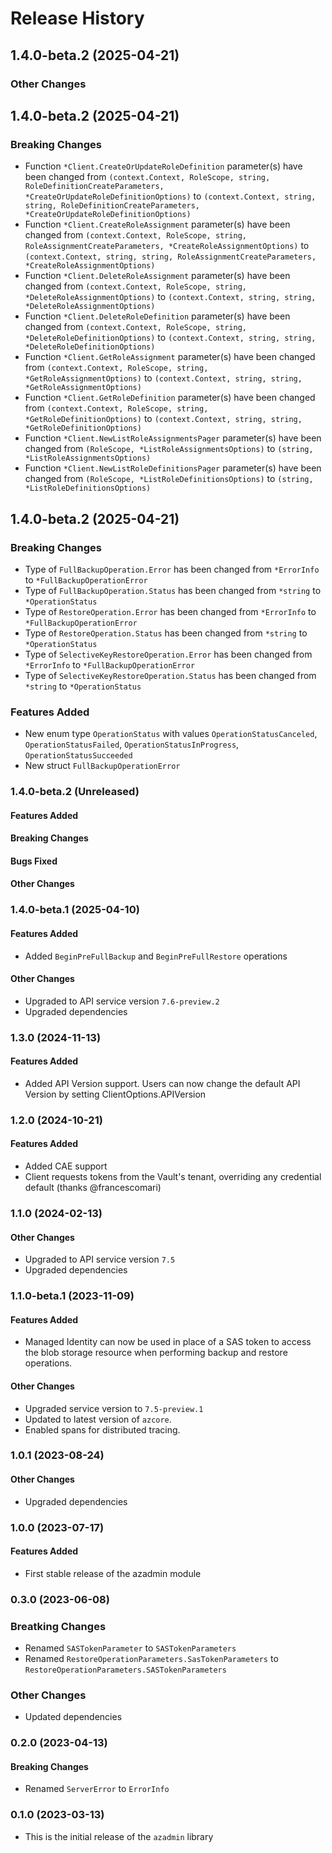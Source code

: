 # Release History

## 1.4.0-beta.2 (2025-04-21)
### Other Changes


## 1.4.0-beta.2 (2025-04-21)
### Breaking Changes

- Function `*Client.CreateOrUpdateRoleDefinition` parameter(s) have been changed from `(context.Context, RoleScope, string, RoleDefinitionCreateParameters, *CreateOrUpdateRoleDefinitionOptions)` to `(context.Context, string, string, RoleDefinitionCreateParameters, *CreateOrUpdateRoleDefinitionOptions)`
- Function `*Client.CreateRoleAssignment` parameter(s) have been changed from `(context.Context, RoleScope, string, RoleAssignmentCreateParameters, *CreateRoleAssignmentOptions)` to `(context.Context, string, string, RoleAssignmentCreateParameters, *CreateRoleAssignmentOptions)`
- Function `*Client.DeleteRoleAssignment` parameter(s) have been changed from `(context.Context, RoleScope, string, *DeleteRoleAssignmentOptions)` to `(context.Context, string, string, *DeleteRoleAssignmentOptions)`
- Function `*Client.DeleteRoleDefinition` parameter(s) have been changed from `(context.Context, RoleScope, string, *DeleteRoleDefinitionOptions)` to `(context.Context, string, string, *DeleteRoleDefinitionOptions)`
- Function `*Client.GetRoleAssignment` parameter(s) have been changed from `(context.Context, RoleScope, string, *GetRoleAssignmentOptions)` to `(context.Context, string, string, *GetRoleAssignmentOptions)`
- Function `*Client.GetRoleDefinition` parameter(s) have been changed from `(context.Context, RoleScope, string, *GetRoleDefinitionOptions)` to `(context.Context, string, string, *GetRoleDefinitionOptions)`
- Function `*Client.NewListRoleAssignmentsPager` parameter(s) have been changed from `(RoleScope, *ListRoleAssignmentsOptions)` to `(string, *ListRoleAssignmentsOptions)`
- Function `*Client.NewListRoleDefinitionsPager` parameter(s) have been changed from `(RoleScope, *ListRoleDefinitionsOptions)` to `(string, *ListRoleDefinitionsOptions)`


## 1.4.0-beta.2 (2025-04-21)
### Breaking Changes

- Type of `FullBackupOperation.Error` has been changed from `*ErrorInfo` to `*FullBackupOperationError`
- Type of `FullBackupOperation.Status` has been changed from `*string` to `*OperationStatus`
- Type of `RestoreOperation.Error` has been changed from `*ErrorInfo` to `*FullBackupOperationError`
- Type of `RestoreOperation.Status` has been changed from `*string` to `*OperationStatus`
- Type of `SelectiveKeyRestoreOperation.Error` has been changed from `*ErrorInfo` to `*FullBackupOperationError`
- Type of `SelectiveKeyRestoreOperation.Status` has been changed from `*string` to `*OperationStatus`

### Features Added

- New enum type `OperationStatus` with values `OperationStatusCanceled`, `OperationStatusFailed`, `OperationStatusInProgress`, `OperationStatusSucceeded`
- New struct `FullBackupOperationError`


### 1.4.0-beta.2 (Unreleased)

#### Features Added

#### Breaking Changes

#### Bugs Fixed

#### Other Changes

### 1.4.0-beta.1 (2025-04-10)

#### Features Added
* Added `BeginPreFullBackup` and `BeginPreFullRestore` operations

#### Other Changes
* Upgraded to API service version `7.6-preview.2`
* Upgraded dependencies

### 1.3.0 (2024-11-13)

#### Features Added
* Added API Version support. Users can now change the default API Version by setting ClientOptions.APIVersion

### 1.2.0 (2024-10-21)

#### Features Added
* Added CAE support
* Client requests tokens from the Vault's tenant, overriding any credential default
  (thanks @francescomari)

### 1.1.0 (2024-02-13)

#### Other Changes
* Upgraded to API service version `7.5`
* Upgraded dependencies

### 1.1.0-beta.1 (2023-11-09)

#### Features Added
* Managed Identity can now be used in place of a SAS token to access the blob storage resource when performing backup and restore operations.

#### Other Changes
* Upgraded service version to `7.5-preview.1`
* Updated to latest version of `azcore`.
* Enabled spans for distributed tracing.

### 1.0.1 (2023-08-24)

#### Other Changes
* Upgraded dependencies 

### 1.0.0 (2023-07-17)

#### Features Added
* First stable release of the azadmin module

### 0.3.0 (2023-06-08)

### Breatking Changes
* Renamed `SASTokenParameter` to `SASTokenParameters`
* Renamed `RestoreOperationParameters.SasTokenParameters` to `RestoreOperationParameters.SASTokenParameters`

### Other Changes
* Updated dependencies

### 0.2.0 (2023-04-13)

#### Breaking Changes
* Renamed `ServerError` to `ErrorInfo`

### 0.1.0 (2023-03-13)
* This is the initial release of the `azadmin` library
